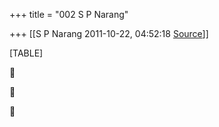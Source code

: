 +++
title = "002 S P Narang"

+++
[[S P Narang	2011-10-22, 04:52:18 [Source](https://groups.google.com/g/bvparishat/c/ycHyv6RCvB8)]]



[TABLE]







